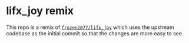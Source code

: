# lifx_joy remix

This repo is a remix of [`frozen2077/lifx_joy`][1] which uses the upstream codebase as the
initial commit so that the changes are more easy to see.

[1]: https://github.com/frozen2077/lifx_joy
